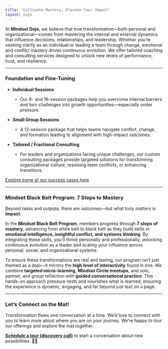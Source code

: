 ```yaml
---
title: 'Cultivate Mastery, Elevate Your Impact'
layout: page
---
```


At **Mindset Dojo**, we believe that true transformation—both personal and organizational—comes from mastering the internal and external dynamics that influence decisions, relationships, and leadership. Whether you’re seeking clarity as an individual or leading a team through change, emotional and conflict mastery drives continuous evolution. We offer tailored coaching and consulting services designed to unlock new levels of performance, trust, and resilience.

---

### Foundation and Fine-Tuning

- **Individual Sessions**
  - Our 8- and 16-session packages help you overcome internal barriers and turn challenges into growth opportunities—especially under pressure.

- **Small Group Sessions**
  - A 12-session package that helps teams navigate conflict, change, and formation leading to alignment with high-impact outcomes.

- **Tailored / Fractional Consulting**
  - For leaders and organizations facing unique challenges, our custom consulting packages provide targeted solutions for transforming organizational culture, resolving team conflicts, or enhancing transitions.

[Explore some of our success cases here](https://projects.michael.basil.one/)

---

### **Mindset Black Belt Program: 7 Steps to Mastery**

Beyond tasks and outputs, there are outcomes—but what truly matters is **Impact**.

In the **Mindset Black Belt Program**, members progress through **7 steps of mastery**, advancing from white belt to black belt as they build skills in **emotional intelligence, insightful conflict, and systems thinking**. By integrating these skills, you'll thrive personally and professionally, unlocking continuous evolution as a leader and scaling your influence across personal, social, and organizational systems.

To ensure these transformations are real and lasting, our program isn’t just themed as a dojo—it mirrors the **high level of interactivity** found in one. We combine **targeted micro-learning**, **Mindset Circle meetups**, and solo, partner, and group reflection with **guided conversational practice**. This hands-on approach pressure-tests and nourishes what is learned, ensuring the experience is dynamic, engaging, and far beyond just text on a page.

---

### **Let’s Connect on the Mat!**

Transformation flows one conversation at a time. We’d love to connect with you to learn more about where you are on your journey. We're happy to tour our offerings and explore the mat together.

**[Schedule a tour (discovery call)](https://connect.mindset.dojo.center)** to start a conversation about new possibilities. 🙏🌿
